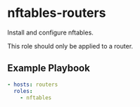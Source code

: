 nftables-routers
================

Install and configure nftables.

This role should only be applied to a router.

Example Playbook
----------------

```yaml
- hosts: routers
  roles:
    - nftables
```
